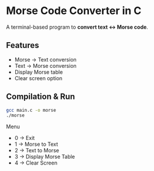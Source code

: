 # Morse Code Converter in C

A terminal-based program to **convert text ↔ Morse code**.

## Features
- Morse → Text conversion
- Text → Morse conversion
- Display Morse table
- Clear screen option

## Compilation & Run
```bash
gcc main.c -o morse
./morse
```
Menu
- 0 → Exit
- 1 → Morse to Text
- 2 → Text to Morse
- 3 → Display Morse Table
- 4 → Clear Screen
